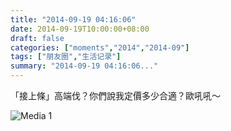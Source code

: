 ```yaml
---
title: "2014-09-19 04:16:06"
date: 2014-09-19T10:00:00+08:00
draft: false
categories: ["moments","2014","2014-09"]
tags: ["朋友圈","生活记录"]
summary: "2014-09-19 04:16:06..."
---
```


「接上條」高端伐？你們說我定價多少合適？歐吼吼～

![Media 1](/Moments/photos/2014-09-19/201409190416060.jpg)

